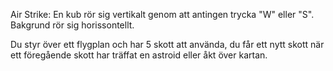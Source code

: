 Air Strike: En kub rör sig vertikalt genom att antingen trycka "W" eller "S". Bakgrund rör sig horissontellt.

Du styr över ett flygplan och har 5 skott att använda, du får ett nytt skott när ett föregående skott har träffat en astroid eller åkt över kartan.
